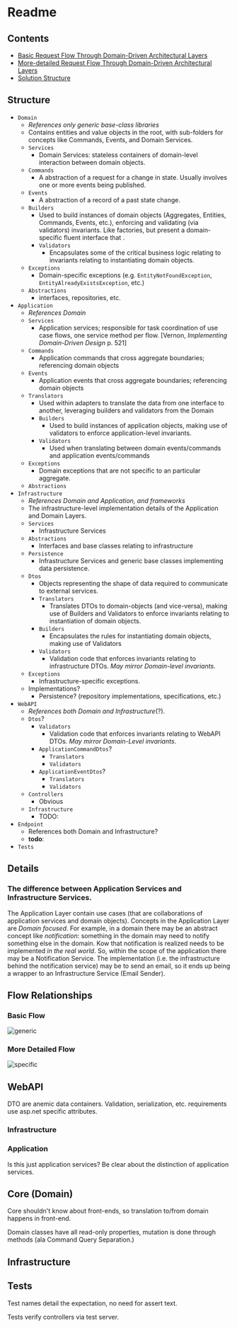 # Readme

## Contents

- [Basic Request Flow Through Domain-Driven Architectural Layers](#basic-flow)
- [More-detailed Request Flow Through Domain-Driven Architectural Layers](#more-detailed-flow)
- [Solution Structure](#structure)
<!--
Tenets:

- Messages are DTOs [Dahan]
- MVC models are messages [Ritchie]
- DTOs require adaptation to to domain objects (aggregates, entities, value objects). [Ritchie]
- "Application service are responsible for task coordination of use case flows, one service method per flow". [Vernon]
- [An application service is a command handler for a specific aggregate. One aggregate has one application service whose purpose is to orchestrate how commands will be fulfilled.](https://github.com/Elders/Cronus/blob/master/docs/cronus-framework/domain-modeling/handlers/application-services.md#:~:text=an%20application%20service%20is%20a%20command%20handler%20for%20a%20specific%20aggregate.%20one%20aggregate%20has%20one%20application%20service%20whose%20purpose%20is%20to%20orchestrate%20how%20commands%20will%20be%20fulfilled)
- "Command Handler (semantically an Application Service)" [Vernon]
- Application Services are command handlers that handle a use case. --> <!--"Application Services are command handlers ... [that handle a use case]"-->
<!--
  - A application service has a one-to-one relationship with an aggregate as an application-level aggregate facade. [Ritchie, paraphrasing Evans?]
- "Integration across the boundaries necessarily will involve some translation, which you can analyze explicitly." [Evans]
- "Integration of functionality and data [across bounded contexts] must go through a translation. 
  - An Anti-corruption layer is composed of an adapter and a translator.

- "[Two bounded contexts ] are not in the same CONTEXT and should stop trying to share code until some changes are made." [Evans]
- "Code reuse between BOUNDED CONTEXTS is a hazard to be avoided." [Evans]
- [A Context Map Describes] the points of contact between the models, outlining explicit translation for any communication and highlighting any sharing. 
- Upstream and downstream subsystems separate naturally into two BOUNDED CONTEXTS. 

**
A message, or anything arriving over-the-wire (transport) is modeled as a DTO to the receiver.  The message data has transport-level constraints that are often at odds with the application/domain constraints and must be validated and translated before being "executed."
**

Smells:

 - There isn't a one-to-one relationship between application services and aggregates. [Ritchie]

Practices:

- Command always through web API. [Ritchie]
- Web API Validates, Domain Validates, Adapters Validate
- Adapters always involve translation or a translator. [Ritchie] or [Martin]
-->

## Structure

- `Domain`
  - _References only generic base-class libraries_
  - Contains entities and value objects in the root, with sub-folders for concepts like Commands, Events, and Domain Services.
  - `Services`
    - Domain Services: stateless containers of domain-level interaction between domain objects.
  - `Commands`
    - A abstraction of a request for a change in state.  Usually involves one or more events being published.
  - `Events`
    - A abstraction of a record of a past state change.
  - `Builders`
    - Used to build instances of domain objects (Aggregates, Entities, Commands, Events, etc.), enforcing and validating (via validators) invariants.  Like factories, but present a domain-specific fluent interface that .
    - `Validators`
      - Encapsulates some of the critical business logic relating to invariants relating to instantiating domain objects. 
  - `Exceptions`
    - Domain-specific exceptions (e.g. `EntityNotFoundException`, `EntityAlreadyExistsException`, etc.)
  - `Abstractions`
    - interfaces, repositories, etc.
- `Application`
  - _References Domain_
  - `Services`
    - Application services; responsible for task coordination of use case flows, one service method per flow. \[Vernon, _Implementing Domain-Driven Design_ p. 521\]
  - `Commands`
    - Application commands that cross aggregate boundaries; referencing domain objects
  - `Events`
    - Application events that cross aggregate boundaries; referencing domain objects
  - `Translators`
    - Used within adapters to translate the data from one interface to another, leveraging builders and validators from the Domain
    - `Builders`
      - Used to build instances of application objects, making use of validators to enforce application-level invariants.
    - `Validators`
      - Used when translating between domain events/commands and application events/commands
  - `Exceptions`
    - Domain exceptions that are not specific to an particular aggregate.
  - `Abstractions`
- `Infrastructure`
  - _References Domain and Application, and frameworks_
  - The infrastructure-level implementation details of the Application and Domain Layers.
  - `Services`
    - Infrastructure Services
  - `Abstractions`
    - Interfaces and base classes relating to infrastructure
  - `Persistence`
    - Infrastructure Services and generic base classes implementing data persistence.
  - `Dtos`
    - Objects representing the shape of data required to communicate to external services.
    - `Translators`
      - Translates DTOs to domain-objects (and vice-versa), making use of Builders and Validators to enforce invariants relating to instantiation of domain objects.
    - `Builders`
      - Encapsulates the rules for instantiating domain objects, making use of Validators
    - `Validators`
      - Validation code that enforces invariants relating to infrastructure DTOs. _May mirror Domain-level invariants_.
  - `Exceptions`
    - Infrastructure-specific exceptions.
  - Implementations?
    - Persistence? (repository implementations, specifications, etc.)
- `WebAPI`
  - _References both Domain and Infrastructure_(?).
  - `Dtos`?
    - `Validators`
      - Validation code that enforces invariants relating to WebAPI DTOs.  _May mirror Domain-Level invariants_.
    - `ApplicationCommandDtos`?
      - `Translators`
      - `Validators`
    - `ApplicationEventDtos`?
      - `Translators`
      - `Validators`
  - `Controllers`
    - Obvious
  - `Infrastructure`
    - TODO:
- `Endpoint`
  - References both Domain and Infrastructure?
  - **todo**:
- `Tests`

## Details

### The difference between Application Services and Infrastructure Services.

The Application Layer contain use cases (that are collaborations of application services and domain objects).  Concepts in the Application Layer are _Domain focused_.  For example, in a domain there may be an abstract concept like _notification_: something in the domain may need to notify something else in the domain.  Kow that notification is realized needs to be implemented _in the real world_.  So, within the scope of the application there may be a Notification Service.  The implementation (i.e. the infrastructure behind the notification service) may be to send an email, so it ends up being a wrapper to an Infrastructure Service (Email Sender).

## Flow Relationships

### Basic Flow

![generic](docs/generic-ddd-sequence.svg)

### More Detailed Flow

![specific](docs/specific-ddd-sequence.svg)

## WebAPI

DTO are anemic data containers. Validation, serialization, etc. requirements use asp.net specific attributes. 

### Infrastructure

### Application
Is this just application services?  Be clear about the distinction of application services.

## Core (Domain)

Core shouldn't know about front-ends, so translation to/from domain happens in front-end.

Domain classes have all read-only properties, mutation is done through methods (ala Command Query Separation.)

## Infrastructure

## Tests

Test names detail the expectation, no need for assert text.

Tests verify controllers via test server.

[Vernon]: https://todo
[Dahan]: https://todo
<!--
John: places for EDA to fit... 
-->
<!--
Evans' services:
- routing service
- NetworkTraversalService
- NetListImportService
- QueryService

Vernon's Services:
- DiscussionService (domain)
- SchedulingService (domain)
- TenantIdentityService (application)
- tenantProvisioningService
- CustomerApplicationService (application)
- pricingService (domain)
-->
